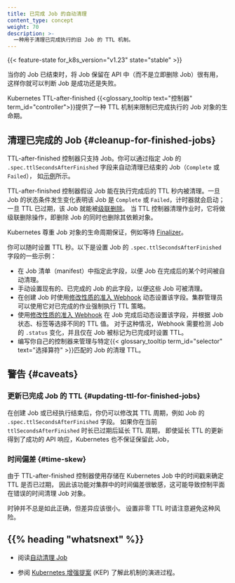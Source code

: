 ```yaml
---
title: 已完成 Job 的自动清理
content_type: concept
weight: 70
description: >-
  一种用于清理已完成执行的旧 Job 的 TTL 机制。
---
```



{{< feature-state for_k8s_version="v1.23" state="stable" >}}

当你的 Job 已结束时，将 Job 保留在 API 中（而不是立即删除 Job）很有用，
这样你就可以判断 Job 是成功还是失败。

Kubernetes TTL-after-finished {{<glossary_tooltip text="控制器" term_id="controller">}}提供了一种
TTL 机制来限制已完成执行的 Job 对象的生命期。


## 清理已完成的 Job   {#cleanup-for-finished-jobs}

TTL-after-finished 控制器只支持 Job。你可以通过指定 Job 的 `.spec.ttlSecondsAfterFinished`
字段来自动清理已结束的 Job（`Complete` 或 `Failed`），
如[示例](/zh-cn/docs/concepts/workloads/controllers/job/#clean-up-finished-jobs-automatically)所示。

TTL-after-finished 控制器假设 Job 能在执行完成后的 TTL 秒内被清理。一旦 Job
的状态条件发生变化表明该 Job 是 `Complete` 或 `Failed`，计时器就会启动；一旦 TTL 已过期，该 Job
就能被[级联删除](/zh-cn/docs/concepts/architecture/garbage-collection/#cascading-deletion)。
当 TTL 控制器清理作业时，它将做级联删除操作，即删除 Job 的同时也删除其依赖对象。

Kubernetes 尊重 Job 对象的生命周期保证，例如等待
[Finalizer](/zh-cn/docs/concepts/overview/working-with-objects/finalizers/)。

你可以随时设置 TTL 秒。以下是设置 Job 的 `.spec.ttlSecondsAfterFinished` 字段的一些示例：

* 在 Job 清单（manifest）中指定此字段，以便 Job 在完成后的某个时间被自动清理。
* 手动设置现有的、已完成的 Job 的此字段，以便这些 Job 可被清理。
* 在创建 Job 时使用[修改性质的准入 Webhook](/zh-cn/docs/reference/access-authn-authz/admission-controllers/#mutatingadmissionwebhook)
  动态设置该字段。集群管理员可以使用它对已完成的作业强制执行 TTL 策略。
* 使用[修改性质的准入 Webhook](/zh-cn/docs/reference/access-authn-authz/admission-controllers/#mutatingadmissionwebhook)
  在 Job 完成后动态设置该字段，并根据 Job 状态、标签等选择不同的 TTL 值。
  对于这种情况，Webhook 需要检测 Job 的 `.status` 变化，并且仅在 Job 被标记为已完成时设置 TTL。
* 编写你自己的控制器来管理与特定{{< glossary_tooltip term_id="selector" text="选择算符" >}}匹配的
  Job 的清理 TTL。

## 警告  {#caveats}

### 更新已完成 Job 的 TTL  {#updating-ttl-for-finished-jobs}

在创建 Job 或已经执行结束后，你仍可以修改其 TTL 周期，例如 Job 的
`.spec.ttlSecondsAfterFinished` 字段。
如果你在当前 `ttlSecondsAfterFinished` 时长已过期后延长 TTL 周期，
即使延长 TTL 的更新得到了成功的 API 响应，Kubernetes 也不保证保留此 Job，

### 时间偏差  {#time-skew}

由于 TTL-after-finished 控制器使用存储在 Kubernetes Job 中的时间戳来确定 TTL 是否已过期，
因此该功能对集群中的时间偏差很敏感，这可能导致控制平面在错误的时间清理 Job 对象。

时钟并不总是如此正确，但差异应该很小。
设置非零 TTL 时请注意避免这种风险。

## {{% heading "whatsnext" %}}

* 阅读[自动清理 Job](/zh-cn/docs/concepts/workloads/controllers/job/#clean-up-finished-jobs-automatically)

* 参阅 [Kubernetes 增强提案](https://github.com/kubernetes/enhancements/blob/master/keps/sig-apps/592-ttl-after-finish/README.md)
  (KEP) 了解此机制的演进过程。

